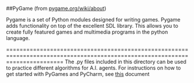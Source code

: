 ##PyGame
(from [pygame.org/wiki/about](http://www.pygame.org/wiki/about))   

Pygame is a set of Python modules designed for writing games. Pygame adds functionality on top of the excellent SDL library. 
This allows you to create fully featured games and multimedia programs in the python language. 

=============================================================================================================================
The .py files included in this directory can be used to practice different algorithms for A.I. agents. For instructions on how to get started with PyGames and PyCharm, see [this](https://github.com/sai-byui/resources/blob/master/pygame-files/Python-links.md) document
